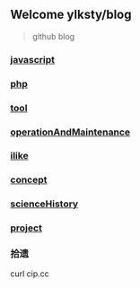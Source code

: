 ## Welcome ylksty/blog
> github blog

### [javascript](./javascript/README.md)

### [php](./php/README.md)

### [tool](./tool/README.md)

### [operationAndMaintenance](./operationAndMaintenance/README.md)

### [ilike](./ilike/README.md)

### [concept](./concept/README.md)

### [scienceHistory](./other/scienceHistory.md)

### [project](./project/README.md)

### 拾遗
curl cip.cc